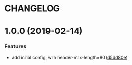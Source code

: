 # CHANGELOG

# 1.0.0 (2019-02-14)


### Features

* add initial config, with header-max-length=80 ([d5dd80e](https://github.com/seantrane/commitlint-config-awesome/commit/d5dd80e))
